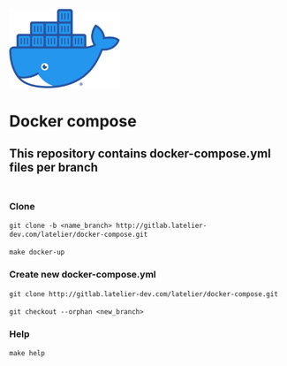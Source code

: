 <img src="./assets/img/Moby-logo.png" width="200">

# Docker compose

## This repository contains docker-compose.yml files per branch <br><br>

### Clone

```
git clone -b <name_branch> http://gitlab.latelier-dev.com/latelier/docker-compose.git

make docker-up
```

### Create new docker-compose.yml

```
git clone http://gitlab.latelier-dev.com/latelier/docker-compose.git

git checkout --orphan <new_branch>
```

### Help

```
make help
```
